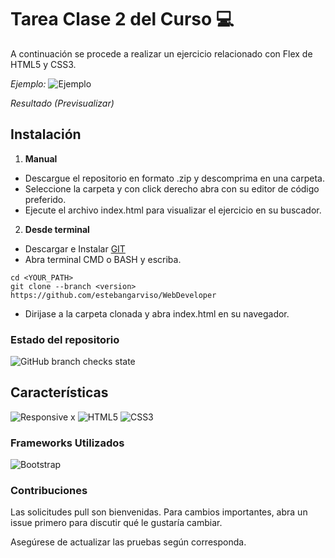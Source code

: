 # Tarea Clase 2 del Curso 💻
A continuación se procede a realizar un ejercicio relacionado con Flex de HTML5 y CSS3.

*Ejemplo:*
![Ejemplo](https://github.com/estebangarviso/WebDeveloper/blob/v1.0.0/clase2/assets/img/screen-task-clase-2.jpg?raw=true)

*Resultado (Previsualizar)*

## Instalación
1. **Manual**
  - Descargue el repositorio en formato .zip y descomprima en una carpeta.
  - Seleccione la carpeta y con click derecho abra con su editor de código preferido.
  - Ejecute el archivo index.html para visualizar el ejercicio en su buscador.
2. **Desde terminal**
  - Descargar e Instalar [GIT](https://git-scm.com/downloads)
  - Abra terminal CMD o BASH y escriba.

```
cd <YOUR_PATH>
git clone --branch <version> https://github.com/estebangarviso/WebDeveloper
```

  - Dirijase a la carpeta clonada y abra index.html en su navegador.
### Estado del repositorio

![GitHub branch checks state](https://img.shields.io/github/checks-status/estebangarviso/WebDeveloper/v1.0.0?style=plastic)

## Características
![Responsive](https://img.shields.io/badge/Responsive--4F0599?style=solid&labelColor=4F0599&logo=Scaleway)
x
![HTML5](https://img.shields.io/badge/HTML-v.5.0.0-E34F26?style=solid&logoColor=ffffff&labelColor=E34F26&logo=html5)
![CSS3](https://img.shields.io/badge/CSS-v3.0.0-1572B6?style=solid&labelColor=1572B6&logo=css3)

### Frameworks Utilizados

![Bootstrap](https://img.shields.io/badge/Bootstrap-v4.6.0[Reboot,Grid]-7952B3?style=solid&logoColor=ffffff&labelColor=7952B3&logo=bootstrap)

### Contribuciones

Las solicitudes pull son bienvenidas. Para cambios importantes, abra un issue primero para discutir qué le gustaría cambiar.

Asegúrese de actualizar las pruebas según corresponda.
